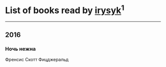# List of books read by [irysyk](https://www.facebook.com/app_scoped_user_id/1283337448364336/)<sup>1</sup>
---

## 2016

### Ночь нежна
Френсис Скотт Фицджеральд



